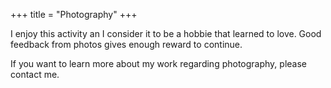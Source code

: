 +++
title = "Photography"
+++

I enjoy this activity an I consider it to be a hobbie that learned to love. Good feedback from photos gives enough reward to continue.

<!--more-->

If you want to learn more about my work regarding photography, please contact me.